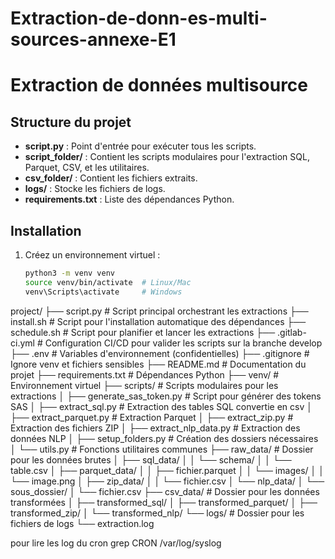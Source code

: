 # Extraction-de-donn-es-multi-sources-annexe-E1

# Extraction de données multisource

## Structure du projet
- **script.py** : Point d'entrée pour exécuter tous les scripts.
- **script_folder/** : Contient les scripts modulaires pour l'extraction SQL, Parquet, CSV, et les utilitaires.
- **csv_folder/** : Contient les fichiers extraits.
- **logs/** : Stocke les fichiers de logs.
- **requirements.txt** : Liste des dépendances Python.

## Installation
1. Créez un environnement virtuel :
   ```bash
   python3 -m venv venv
   source venv/bin/activate  # Linux/Mac
   venv\Scripts\activate     # Windows

project/
├── script.py                 # Script principal orchestrant les extractions
├── install.sh                # Script pour l'installation automatique des dépendances
├── schedule.sh               # Script pour planifier et lancer les extractions
├── .gitlab-ci.yml            # Configuration CI/CD pour valider les scripts sur la branche develop
├── .env                      # Variables d'environnement (confidentielles)
├── .gitignore                # Ignore venv et fichiers sensibles
├── README.md                 # Documentation du projet
├── requirements.txt          # Dépendances Python
├── venv/                     # Environnement virtuel
├── scripts/                  # Scripts modulaires pour les extractions
│   ├── generate_sas_token.py # Script pour générer des tokens SAS
│   ├── extract_sql.py        # Extraction des tables SQL convertie en csv
│   ├── extract_parquet.py    # Extraction Parquet
│   ├── extract_zip.py        # Extraction des fichiers ZIP
│   ├── extract_nlp_data.py   # Extraction des données NLP
│   ├── setup_folders.py      # Création des dossiers nécessaires
│   └── utils.py              # Fonctions utilitaires communes
├── raw_data/                 # Dossier pour les données brutes
│   ├── sql_data/
│   │   └── schema/
│   │       └── table.csv
│   ├── parquet_data/
│   │   ├── fichier.parquet
│   │   └── images/
│   │       └── image.png
│   ├── zip_data/
│   │   └── fichier.csv
│   └── nlp_data/
│       └── sous_dossier/
│           └── fichier.csv
├── csv_data/                 # Dossier pour les données transformées
│   ├── transformed_sql/
│   ├── transformed_parquet/
│   ├── transformed_zip/
│   └── transformed_nlp/
└── logs/                     # Dossier pour les fichiers de logs
    └── extraction.log


pour lire les log du cron
grep CRON /var/log/syslog
